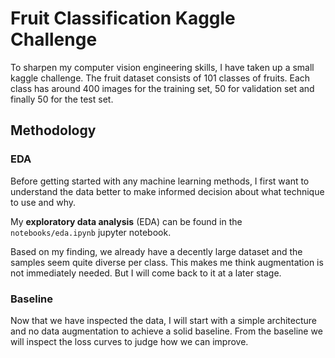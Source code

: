 # Fruit Classification Kaggle Challenge

To sharpen my computer vision engineering skills, I have taken up a small kaggle challenge. The fruit dataset consists of 101 classes of fruits. Each class has around 400 images for the training set, 50 for validation set and finally 50 for the test set.

## Methodology

### EDA

Before getting started with any machine learning methods, I first want to understand the data better to make informed decision about what technique to use and why.

My **exploratory data analysis** (EDA) can be found in the `notebooks/eda.ipynb` jupyter notebook.

Based on my finding, we already have a decently large dataset and the samples seem quite diverse per class. This makes me think augmentation is not immediately needed. But I will come back to it at a later stage.

### Baseline

Now that we have inspected the data, I will start with a simple architecture and no data augmentation to achieve a solid baseline. From the baseline we will inspect the loss curves to judge how we can improve.
